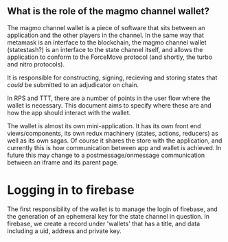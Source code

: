 ## What is the role of the magmo channel wallet?
 
The magmo channel wallet is a piece of software that sits between an application and the other players in the channel. In the same way that metamask is an interface to the blockchain, the magmo channel wallet (statestash?) is an interface to the state channel itself, and allows the application to conform to the ForceMove protocol (and shortly, the turbo and nitro protocols).

It is responsible for constructing, signing, recieving and storing states that *could* be submitted to an adjudicator on chain. 

In RPS and TTT, there are a number of points in the user flow where the wallet is necessary. This document aims to specify where these are and how the app should interact with the wallet. 

The wallet is almost its own mini-application. It has its own front end views/components, its own redux machinery (states, actions, reducers) as well as its own sagas. Of course it shares the store with the application, and currently this is how communication between app and wallet is achieved. In future this may change to a postmessage/onmessage communication between an iframe and its parent page. 

# Logging in to firebase
The first responsibility of the wallet is to manage the login of firebase, and the generation of an ephemeral key for the state channel in question. In firebase, we create a record under 'wallets' that has a title, and data including a uid, address and private key. 



